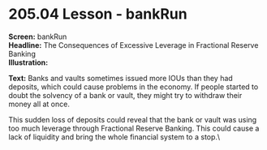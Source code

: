 # 205.04 Lesson - bankRun

**Screen:** bankRun\
**Headline:** The Consequences of Excessive Leverage in Fractional Reserve Banking\
**Illustration:**

**Text:** Banks and vaults sometimes issued more IOUs than they had deposits, which could cause problems in the economy. If people started to doubt the solvency of a bank or vault, they might try to withdraw their money all at once.&#x20;

This sudden loss of deposits could reveal that the bank or vault was using too much leverage through Fractional Reserve Banking. This could cause a lack of liquidity and bring the whole financial system to a stop.\
